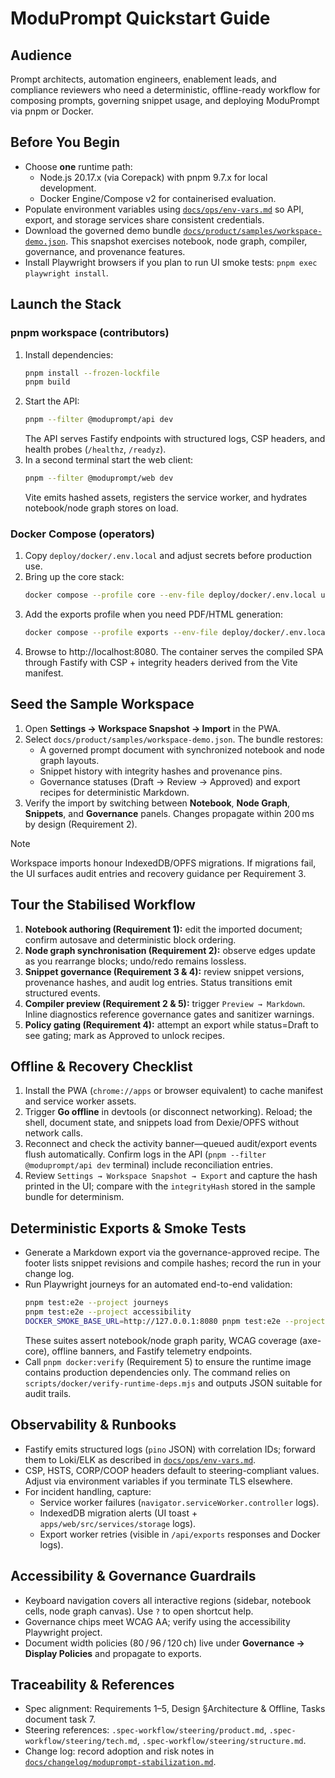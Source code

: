 # ModuPrompt Quickstart Guide

## Audience
Prompt architects, automation engineers, enablement leads, and compliance reviewers who need a deterministic, offline-ready workflow for composing prompts, governing snippet usage, and deploying ModuPrompt via pnpm or Docker.

## Before You Begin
- Choose **one** runtime path:
  - Node.js 20.17.x (via Corepack) with pnpm 9.7.x for local development.
  - Docker Engine/Compose v2 for containerised evaluation.
- Populate environment variables using [`docs/ops/env-vars.md`](../ops/env-vars.md) so API, export, and storage services share consistent credentials.
- Download the governed demo bundle [`docs/product/samples/workspace-demo.json`](samples/workspace-demo.json). This snapshot exercises notebook, node graph, compiler, governance, and provenance features.
- Install Playwright browsers if you plan to run UI smoke tests: `pnpm exec playwright install`.

## Launch the Stack
### pnpm workspace (contributors)
1. Install dependencies:
   ```bash
   pnpm install --frozen-lockfile
   pnpm build
   ```
2. Start the API:
   ```bash
   pnpm --filter @moduprompt/api dev
   ```
   The API serves Fastify endpoints with structured logs, CSP headers, and health probes (`/healthz`, `/readyz`).
3. In a second terminal start the web client:
   ```bash
   pnpm --filter @moduprompt/web dev
   ```
   Vite emits hashed assets, registers the service worker, and hydrates notebook/node graph stores on load.

### Docker Compose (operators)
1. Copy `deploy/docker/.env.local` and adjust secrets before production use.
2. Bring up the core stack:
   ```bash
   docker compose --profile core --env-file deploy/docker/.env.local up --build --wait
   ```
3. Add the exports profile when you need PDF/HTML generation:
   ```bash
   docker compose --profile exports --env-file deploy/docker/.env.local up --build --wait
   ```
4. Browse to http://localhost:8080. The container serves the compiled SPA through Fastify with CSP + integrity headers derived from the Vite manifest.

## Seed the Sample Workspace
1. Open **Settings → Workspace Snapshot → Import** in the PWA.
2. Select `docs/product/samples/workspace-demo.json`. The bundle restores:
   - A governed prompt document with synchronized notebook and node graph layouts.
   - Snippet history with integrity hashes and provenance pins.
   - Governance statuses (Draft → Review → Approved) and export recipes for deterministic Markdown.
3. Verify the import by switching between **Notebook**, **Node Graph**, **Snippets**, and **Governance** panels. Changes propagate within 200 ms by design (Requirement 2).

> [!NOTE]
> Workspace imports honour IndexedDB/OPFS migrations. If migrations fail, the UI surfaces audit entries and recovery guidance per Requirement 3.

## Tour the Stabilised Workflow
1. **Notebook authoring (Requirement 1):** edit the imported document; confirm autosave and deterministic block ordering.
2. **Node graph synchronisation (Requirement 2):** observe edges update as you rearrange blocks; undo/redo remains lossless.
3. **Snippet governance (Requirement 3 & 4):** review snippet versions, provenance hashes, and audit log entries. Status transitions emit structured events.
4. **Compiler preview (Requirement 2 & 5):** trigger `Preview → Markdown`. Inline diagnostics reference governance gates and sanitizer warnings.
5. **Policy gating (Requirement 4):** attempt an export while status=Draft to see gating; mark as Approved to unlock recipes.

## Offline & Recovery Checklist
1. Install the PWA (`chrome://apps` or browser equivalent) to cache manifest and service worker assets.
2. Trigger **Go offline** in devtools (or disconnect networking). Reload; the shell, document state, and snippets load from Dexie/OPFS without network calls.
3. Reconnect and check the activity banner—queued audit/export events flush automatically. Confirm logs in the API (`pnpm --filter @moduprompt/api dev` terminal) include reconciliation entries.
4. Review `Settings → Workspace Snapshot → Export` and capture the hash printed in the UI; compare with the `integrityHash` stored in the sample bundle for determinism.

## Deterministic Exports & Smoke Tests
- Generate a Markdown export via the governance-approved recipe. The footer lists snippet revisions and compile hashes; record the run in your change log.
- Run Playwright journeys for an automated end-to-end validation:
  ```bash
  pnpm test:e2e --project journeys
  pnpm test:e2e --project accessibility
  DOCKER_SMOKE_BASE_URL=http://127.0.0.1:8080 pnpm test:e2e --project docker-smoke
  ```
  These suites assert notebook/node graph parity, WCAG coverage (axe-core), offline banners, and Fastify telemetry endpoints.
- Call `pnpm docker:verify` (Requirement 5) to ensure the runtime image contains production dependencies only. The command relies on `scripts/docker/verify-runtime-deps.mjs` and outputs JSON suitable for audit trails.

## Observability & Runbooks
- Fastify emits structured logs (`pino` JSON) with correlation IDs; forward them to Loki/ELK as described in [`docs/ops/env-vars.md`](../ops/env-vars.md#health-observability--governance).
- CSP, HSTS, CORP/COOP headers default to steering-compliant values. Adjust via environment variables if you terminate TLS elsewhere.
- For incident handling, capture:
  - Service worker failures (`navigator.serviceWorker.controller` logs).
  - IndexedDB migration alerts (UI toast + `apps/web/src/services/storage` logs).
  - Export worker retries (visible in `/api/exports` responses and Docker logs).

## Accessibility & Governance Guardrails
- Keyboard navigation covers all interactive regions (sidebar, notebook cells, node graph canvas). Use `?` to open shortcut help.
- Governance chips meet WCAG AA; verify using the accessibility Playwright project.
- Document width policies (80 / 96 / 120 ch) live under **Governance → Display Policies** and propagate to exports.

## Traceability & References
- Spec alignment: Requirements 1–5, Design §Architecture & Offline, Tasks document task 7.
- Steering references: `.spec-workflow/steering/product.md`, `.spec-workflow/steering/tech.md`, `.spec-workflow/steering/structure.md`.
- Change log: record adoption and risk notes in [`docs/changelog/moduprompt-stabilization.md`](../changelog/moduprompt-stabilization.md).
